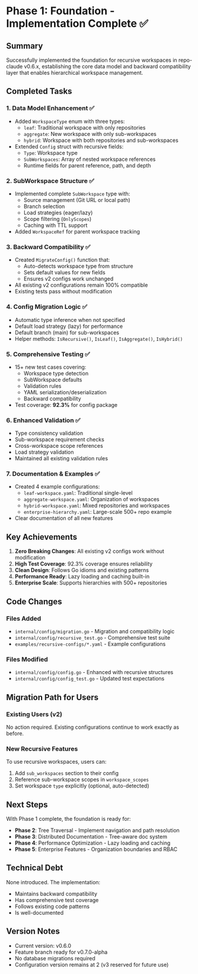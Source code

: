 # Phase 1: Foundation - Implementation Complete ✅

## Summary

Successfully implemented the foundation for recursive workspaces in repo-claude v0.6.x, establishing the core data model and backward compatibility layer that enables hierarchical workspace management.

## Completed Tasks

### 1. Data Model Enhancement ✅
- Added `WorkspaceType` enum with three types:
  - `leaf`: Traditional workspace with only repositories
  - `aggregate`: New workspace with only sub-workspaces  
  - `hybrid`: Workspace with both repositories and sub-workspaces
- Extended `Config` struct with recursive fields:
  - `Type`: Workspace type
  - `SubWorkspaces`: Array of nested workspace references
  - Runtime fields for parent reference, path, and depth

### 2. SubWorkspace Structure ✅
- Implemented complete `SubWorkspace` type with:
  - Source management (Git URL or local path)
  - Branch selection
  - Load strategies (eager/lazy)
  - Scope filtering (`OnlyScopes`)
  - Caching with TTL support
- Added `WorkspaceRef` for parent workspace tracking

### 3. Backward Compatibility ✅
- Created `MigrateConfig()` function that:
  - Auto-detects workspace type from structure
  - Sets default values for new fields
  - Ensures v2 configs work unchanged
- All existing v2 configurations remain 100% compatible
- Existing tests pass without modification

### 4. Config Migration Logic ✅
- Automatic type inference when not specified
- Default load strategy (lazy) for performance
- Default branch (main) for sub-workspaces
- Helper methods: `IsRecursive()`, `IsLeaf()`, `IsAggregate()`, `IsHybrid()`

### 5. Comprehensive Testing ✅
- 15+ new test cases covering:
  - Workspace type detection
  - SubWorkspace defaults
  - Validation rules
  - YAML serialization/deserialization
  - Backward compatibility
- Test coverage: **92.3%** for config package

### 6. Enhanced Validation ✅
- Type consistency validation
- Sub-workspace requirement checks
- Cross-workspace scope references
- Load strategy validation
- Maintained all existing validation rules

### 7. Documentation & Examples ✅
- Created 4 example configurations:
  - `leaf-workspace.yaml`: Traditional single-level
  - `aggregate-workspace.yaml`: Organization of workspaces
  - `hybrid-workspace.yaml`: Mixed repositories and workspaces
  - `enterprise-hierarchy.yaml`: Large-scale 500+ repo example
- Clear documentation of all new features

## Key Achievements

1. **Zero Breaking Changes**: All existing v2 configs work without modification
2. **High Test Coverage**: 92.3% coverage ensures reliability
3. **Clean Design**: Follows Go idioms and existing patterns
4. **Performance Ready**: Lazy loading and caching built-in
5. **Enterprise Scale**: Supports hierarchies with 500+ repositories

## Code Changes

### Files Added
- `internal/config/migration.go` - Migration and compatibility logic
- `internal/config/recursive_test.go` - Comprehensive test suite
- `examples/recursive-configs/*.yaml` - Example configurations

### Files Modified  
- `internal/config/config.go` - Enhanced with recursive structures
- `internal/config/config_test.go` - Updated test expectations

## Migration Path for Users

### Existing Users (v2)
No action required. Existing configurations continue to work exactly as before.

### New Recursive Features
To use recursive workspaces, users can:
1. Add `sub_workspaces` section to their config
2. Reference sub-workspace scopes in `workspace_scopes`
3. Set workspace `type` explicitly (optional, auto-detected)

## Next Steps

With Phase 1 complete, the foundation is ready for:
- **Phase 2**: Tree Traversal - Implement navigation and path resolution
- **Phase 3**: Distributed Documentation - Tree-aware doc system
- **Phase 4**: Performance Optimization - Lazy loading and caching
- **Phase 5**: Enterprise Features - Organization boundaries and RBAC

## Technical Debt

None introduced. The implementation:
- Maintains backward compatibility
- Has comprehensive test coverage
- Follows existing code patterns
- Is well-documented

## Version Notes

- Current version: v0.6.0
- Feature branch ready for v0.7.0-alpha
- No database migrations required
- Configuration version remains at 2 (v3 reserved for future use)